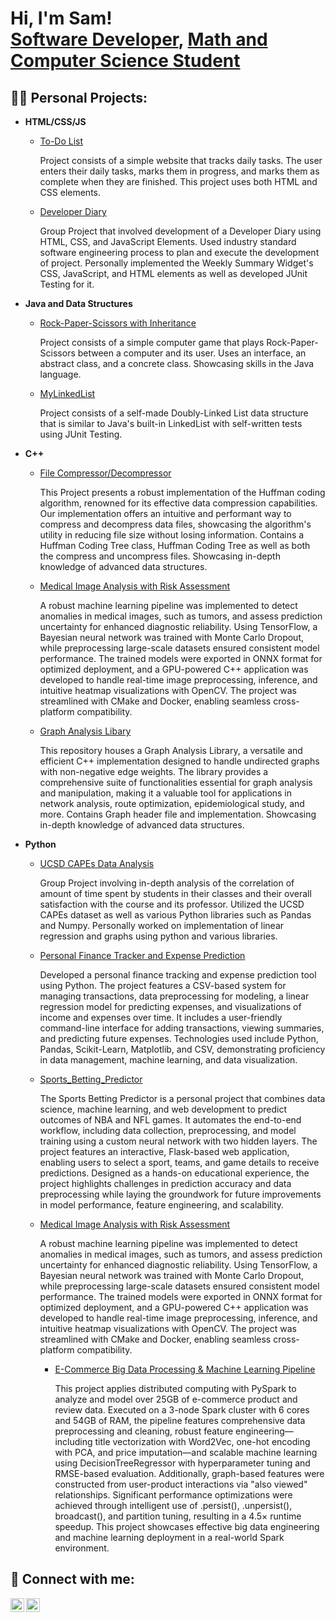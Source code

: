 <h1>Hi, I'm Sam! <br/><a href="https://github.com/SamHormozian">Software Developer</a>, <a href="https://www.linkedin.com/in/sam-hormozian-29027a227/">Math and Computer Science Student</a> </h1>

<h2>👨‍💻 Personal Projects:</h2>

- <b>HTML/CSS/JS</b>
    - [To-Do List](https://github.com/SamHormozian/To-Do-List)
      
      Project consists of a simple website that tracks daily tasks. The user enters their daily tasks, marks them in progress, and marks them as complete when they are finished. This project uses both HTML and CSS elements.
      
    - [Developer Diary](https://github.com/SamHormozian/cse110-sp24-group18?tab=readme-ov-file)
 
      Group Project that involved development of a Developer Diary using HTML, CSS, and JavaScript Elements. Used industry standard software engineering process to plan and execute the development of project. Personally implemented the Weekly Summary Widget's CSS, JavaScript, and HTML elements as well as developed JUnit Testing for it. 

 - <b>Java and Data Structures</b>
    - [Rock-Paper-Scissors with Inheritance](https://github.com/SamHormozian/Rock-Paper-Scissors-with-Inheritance)
  
      Project consists of a simple computer game that plays Rock-Paper-Scissors between a computer and its user. Uses an interface, an abstract class, and a concrete class. Showcasing skills in the Java language.

    - [MyLinkedList](https://github.com/SamHormozian/MyLinkedList)
  
      Project consists of a self-made Doubly-Linked List data structure that is similar to Java's built-in LinkedList with self-written tests using JUnit Testing.

- <b>C++</b>
    - [File Compressor/Decompressor](https://github.com/SamHormozian/File-Compress-Decompressor)
 
        This Project presents a robust implementation of the Huffman coding algorithm, renowned for its effective data compression capabilities. Our implementation offers an intuitive and performant way to compress and decompress data files, showcasing the algorithm's utility in reducing file size without losing information. Contains a Huffman Coding Tree class, Huffman Coding Tree as well as both the compress and uncompress files. Showcasing in-depth knowledge of advanced data structures.

    - [Medical Image Analysis with Risk Assessment](https://github.com/SamHormozian/Medical_Image_Analysis_with_Risk_Assessment)
 
      A robust machine learning pipeline was implemented to detect anomalies in medical images, such as tumors, and assess prediction uncertainty for enhanced diagnostic reliability. Using TensorFlow, a Bayesian neural network was trained with Monte Carlo Dropout, while preprocessing large-scale datasets ensured consistent model performance. The trained models were exported in ONNX format for optimized deployment, and a GPU-powered C++ application was developed to handle real-time image preprocessing, inference, and intuitive heatmap visualizations with OpenCV. The project was streamlined with CMake and Docker, enabling seamless cross-platform compatibility.  

    - [Graph Analysis Libary](https://github.com/SamHormozian/Graph-Analysis-Library)
 
        This repository houses a Graph Analysis Library, a versatile and efficient C++ implementation designed to handle undirected graphs with non-negative edge weights. The library provides a comprehensive suite of functionalities essential for graph analysis and manipulation, making it a valuable tool for applications in network analysis, route optimization, epidemiological study, and more. Contains Graph header file and implementation. Showcasing in-depth knowledge of advanced data structures.

 
- <b>Python</b>
    - [UCSD CAPEs Data Analysis](https://github.com/SamHormozian/Group124_WI24)
 
        Group Project involving in-depth analysis of the correlation of amount of time spent by students in their classes and their overall satisfaction with the course and its professor. Utilized the UCSD CAPEs dataset as well as various Python libraries such as Pandas and Numpy. Personally worked on implementation of linear regression and graphs using python and various libraries.

     - [Personal Finance Tracker and Expense Prediction](https://github.com/SamHormozian/Personal_Finance_Tracker)
 

       Developed a personal finance tracking and expense prediction tool using Python. The project features a CSV-based system for managing transactions, data preprocessing for modeling, a linear regression model for predicting expenses, and visualizations of income and expenses over time. It includes a user-friendly command-line interface for adding transactions, viewing summaries, and predicting future expenses. Technologies used include Python, Pandas, Scikit-Learn, Matplotlib, and CSV, demonstrating proficiency in data management, machine learning, and data visualization.

    - [Sports_Betting_Predictor](https://github.com/SamHormozian/Sports_Betting_Predictor)


      The Sports Betting Predictor is a personal project that combines data science, machine learning, and web development to predict outcomes of NBA and NFL games. It automates the end-to-end workflow, including data collection, preprocessing, and model training using a custom neural network with two hidden layers. The project features an interactive, Flask-based web application, enabling users to select a sport, teams, and game details to receive predictions. Designed as a hands-on educational experience, the project highlights challenges in prediction accuracy and data preprocessing while laying the groundwork for future improvements in model performance, feature engineering, and scalability.
      
  - [Medical Image Analysis with Risk Assessment](https://github.com/SamHormozian/Medical_Image_Analysis_with_Risk_Assessment)
 
      A robust machine learning pipeline was implemented to detect anomalies in medical images, such as tumors, and assess prediction uncertainty for enhanced diagnostic reliability. Using TensorFlow, a Bayesian neural network was trained with Monte Carlo Dropout, while preprocessing large-scale datasets ensured consistent model performance. The trained models were exported in ONNX format for optimized deployment, and a GPU-powered C++ application was developed to handle real-time image preprocessing, inference, and intuitive heatmap visualizations with OpenCV. The project was streamlined with CMake and Docker, enabling seamless cross-platform compatibility.
      
    - [E-Commerce Big Data Processing & Machine Learning Pipeline]([https://github.com/SamHormozian/Medical_Image_Analysis_with_Risk_Assessment](https://github.com/SamHormozian/Big-Data-Processing-and-Model-Training))
 
      This project applies distributed computing with PySpark to analyze and model over 25GB of e-commerce product and review data. Executed on a 3-node Spark cluster with 6 cores and 54GB of RAM, the pipeline features comprehensive data preprocessing and cleaning, robust feature engineering—including title vectorization with Word2Vec, one-hot encoding with PCA, and price imputation—and scalable machine learning using DecisionTreeRegressor with hyperparameter tuning and RMSE-based evaluation. Additionally, graph-based features were constructed from user-product interactions via "also viewed" relationships. Significant performance optimizations were achieved through intelligent use of .persist(), .unpersist(), broadcast(), and partition tuning, resulting in a 4.5× runtime speedup. This project showcases effective big data engineering and machine learning deployment in a real-world Spark environment.
      
<h2> 🤳 Connect with me:</h2>


[<img align="left" alt="JoshMadakor | LinkedIn" width="22px" src="https://cdn.jsdelivr.net/npm/simple-icons@v3/icons/linkedin.svg" />][linkedin]
[<img align="left" alt="JoshMadakor | Instagram" width="22px" src="https://cdn.jsdelivr.net/npm/simple-icons@v3/icons/instagram.svg" />][instagram]


[instagram]: https://www.instagram.com/samhormozian/
[linkedin]: https://linkedin.com/in/sam-hormozian-29027a227/

<!--
**joshmadakor1/joshmadakor1** is a ✨ _special_ ✨ repository because its `README.md` (this file) appears on your GitHub profile.

Here are some ideas to get you started:

- 🔭 I’m currently working on ...
- 🌱 I’m currently learning ...
- 👯 I’m looking to collaborate on ...
- 🤔 I’m looking for help with ...
- 💬 Ask me about ...
- 📫 How to reach me: ...
- 😄 Pronouns: ...
- ⚡ Fun fact: ...
-->
